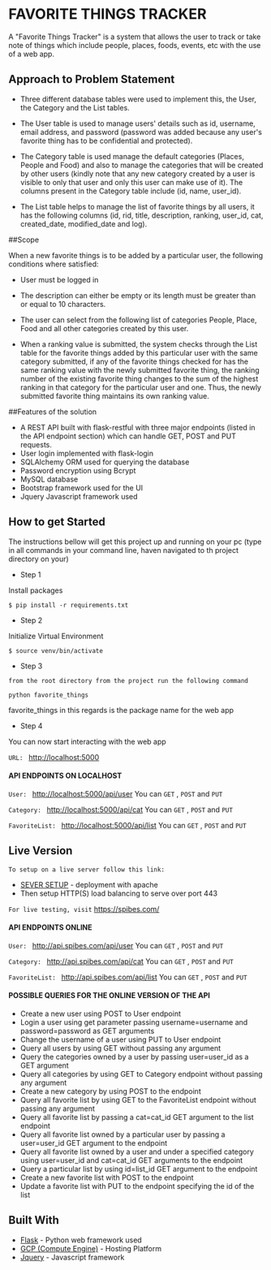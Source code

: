 # FAVORITE THINGS TRACKER


A "Favorite Things Tracker" is a system that allows the user to track or take note of things which include people, places, foods, events, etc with the use of a web app.
 


## Approach to Problem Statement
* Three different database tables were used to implement this, the User, the Category and the List tables.

* The User table is used to manage users' details such as id, username, email address, and password (password was added because any user's favorite thing has to be confidential and protected). 

* The Category table is used manage the default categories (Places, People  and Food) and also to manage the categories that will be created by other users (kindly note that any new category created by a user is visible to only that user and only this user can make use of it). The columns present in the Category table include (id, name, user_id). 

* The List table helps to manage the list of favorite things by all users, it has the following columns (id, rid, title, description, ranking, user_id, cat, created_date, modified_date and log).

##Scope

When a new favorite things is to be added by a particular user, the following conditions where satisfied:

* User must be logged in

* The description can either be empty or its length must be greater than or equal to 10 characters.

* The user can select from the following list of categories People, Place, Food and all  other categories created by this user.

* When a ranking value is submitted, the system checks through the List table for the favorite things added by this particular user with the same category submitted, if any of the favorite things checked for has the same ranking value with the newly submitted favorite thing, the ranking number of the existing favorite thing changes to the sum of the highest ranking in that category for the particular user and one. Thus, the newly submitted favorite thing maintains its own ranking value.


##Features of the solution
*  A REST API built with flask-restful with three major endpoints (listed in the API endpoint section) which can handle GET, POST and PUT requests.
* User login implemented with flask-login
* SQLAlchemy ORM used for querying the database
* Password encryption using Bcrypt
* MySQL database
* Bootstrap framework used for the UI
* Jquery Javascript framework used

## How to get Started

The instructions bellow will get this project up and running on your pc (type in all commands in your command line, haven navigated to th project directory on your)

* Step 1 

Install packages

```
$ pip install -r requirements.txt
```
* Step 2

Initialize Virtual Environment
```
$ source venv/bin/activate
```
* Step 3

`from the root directory from the project run the following command`

```
python favorite_things
```

favorite_things in this regards is the package name for the web app

* Step 4

You can now start interacting with the web app

`URL: ` <http://localhost:5000> 

#### API ENDPOINTS ON LOCALHOST
`User: ` <http://localhost:5000/api/user> You can `GET` , `POST` and `PUT` 

`Category: ` <http://localhost:5000/api/cat> You can `GET` , `POST` and `PUT` 

`FavoriteList: ` <http://localhost:5000/api/list> You can `GET` , `POST` and `PUT` 



## Live Version

`To setup on a live server follow this link:`
* [SEVER SETUP](https://www.datasciencebytes.com/bytes/2015/02/24/running-a-flask-app-on-aws-ec2/) - deployment with apache
* Then setup HTTP(S) load balancing to serve over port 443

`For live testing, visit`
<https://spibes.com/>

#### API ENDPOINTS ONLINE
`User: ` <http://api.spibes.com/api/user> You can `GET` , `POST` and `PUT` 

`Category: ` <http://api.spibes.com/api/cat> You can `GET` , `POST` and `PUT` 

`FavoriteList: ` <http://api.spibes.com/api/list> You can `GET` , `POST` and `PUT` 

#### POSSIBLE QUERIES FOR THE ONLINE VERSION OF THE API
* Create a new user using POST to User endpoint
* Login a user using get parameter passing username=username and password=password as GET arguments
* Change the username of a user using PUT to User endpoint
* Query all users by using GET without passing any argument
* Query the categories owned by a user by passing user=user_id as a GET argument
* Query all categories by using GET to Category endpoint without passing any argument
* Create a new category by using POST to the endpoint
* Query all favorite list by using GET to the FavoriteList endpoint without passing any argument
* Query all favorite list by passing a cat=cat_id GET argument to the list endpoint
* Query all favorite list owned by a particular user by passing a user=user_id GET argument to the endpoint
* Query all favorite list owned by a user and under a specified category using user=user_id and cat=cat_id GET arguments to the endpoint
* Query a particular list by using id=list_id GET argument to the endpoint
* Create a new favorite list with POST to the endpoint
* Update a favorite list with PUT to the endpoint specifying the id of the list


## Built With

* [Flask](http://flask.pocoo.org/) - Python web framework used
* [GCP (Compute Engine)](https://console.cloud.google.com/) - Hosting Platform
* [Jquery](https://jquery.com/) - Javascript framework

